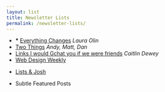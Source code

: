 ```yaml
---
layout: list
title: Newsletter Lists
permalink: /newsletter-lists/
---
```


- __*__ [Everything Changes](http://www.theawl.com/subscribe) _Laura Olin_
- [Two Things](http://tinyletter.com/twothings) _Andy, Matt, Dan_
- [Links I would Gchat you if we were friends](http://tinyletter.com/cdewey) _Caitlin Dewey_
- [Web Design Weekly](http://web-design-weekly.com)

<!--two items:-->

- [Lists & Josh](//tinyletter.com/lists)

<!--two items:-->

- Subtle Featured Posts
